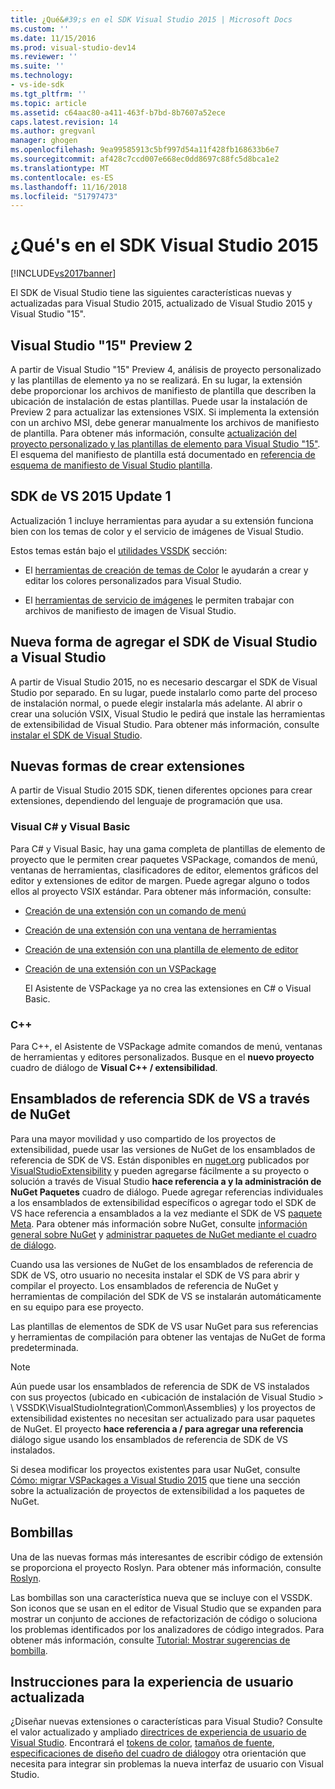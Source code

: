 ```yaml
---
title: ¿Qué&#39;s en el SDK Visual Studio 2015 | Microsoft Docs
ms.custom: ''
ms.date: 11/15/2016
ms.prod: visual-studio-dev14
ms.reviewer: ''
ms.suite: ''
ms.technology:
- vs-ide-sdk
ms.tgt_pltfrm: ''
ms.topic: article
ms.assetid: c64aac80-a411-463f-b7bd-8b7607a52ece
caps.latest.revision: 14
ms.author: gregvanl
manager: ghogen
ms.openlocfilehash: 9ea99585913c5bf997d54a11f428fb168633b6e7
ms.sourcegitcommit: af428c7ccd007e668ec0dd8697c88fc5d8bca1e2
ms.translationtype: MT
ms.contentlocale: es-ES
ms.lasthandoff: 11/16/2018
ms.locfileid: "51797473"
---
```

# <a name="what39s-new-in-the-visual-studio-2015-sdk"></a>¿Qué&#39;s en el SDK Visual Studio 2015
[!INCLUDE[vs2017banner](../includes/vs2017banner.md)]

El SDK de Visual Studio tiene las siguientes características nuevas y actualizadas para Visual Studio 2015, actualizado de Visual Studio 2015 y Visual Studio "15".  
  
## <a name="visual-studio-15-preview-2"></a>Visual Studio "15" Preview 2  
 A partir de Visual Studio "15" Preview 4, análisis de proyecto personalizado y las plantillas de elemento ya no se realizará. En su lugar, la extensión debe proporcionar los archivos de manifiesto de plantilla que describen la ubicación de instalación de estas plantillas. Puede usar la instalación de Preview 2 para actualizar las extensiones VSIX. Si implementa la extensión con un archivo MSI, debe generar manualmente los archivos de manifiesto de plantilla. Para obtener más información, consulte [actualización del proyecto personalizado y las plantillas de elemento para Visual Studio "15"](../extensibility/upgrading-custom-project-and-item-templates-for-visual-studio-2017.md). El esquema del manifiesto de plantilla está documentado en [referencia de esquema de manifiesto de Visual Studio plantilla](../extensibility/visual-studio-template-manifest-schema-reference.md).  
  
## <a name="vs-2015-sdk-update-1"></a>SDK de VS 2015 Update 1  
 Actualización 1 incluye herramientas para ayudar a su extensión funciona bien con los temas de color y el servicio de imágenes de Visual Studio.  
  
 Estos temas están bajo el [utilidades VSSDK](../extensibility/internals/vssdk-utilities.md) sección:  
  
-   El [herramientas de creación de temas de Color](../extensibility/internals/color-theming-tools.md) le ayudarán a crear y editar los colores personalizados para Visual Studio.  
  
-   El [herramientas de servicio de imágenes](../extensibility/internals/image-service-tools.md) le permiten trabajar con archivos de manifiesto de imagen de Visual Studio.  
  
## <a name="new-way-to-add-the-visual-studio-sdk-to-visual-studio"></a>Nueva forma de agregar el SDK de Visual Studio a Visual Studio  
 A partir de Visual Studio 2015, no es necesario descargar el SDK de Visual Studio por separado. En su lugar, puede instalarlo como parte del proceso de instalación normal, o puede elegir instalarla más adelante. Al abrir o crear una solución VSIX, Visual Studio le pedirá que instale las herramientas de extensibilidad de Visual Studio. Para obtener más información, consulte [instalar el SDK de Visual Studio](../extensibility/installing-the-visual-studio-sdk.md).  
  
## <a name="new-ways-of-creating-extensions"></a>Nuevas formas de crear extensiones  
 A partir de Visual Studio 2015 SDK, tienen diferentes opciones para crear extensiones, dependiendo del lenguaje de programación que usa.  
  
### <a name="visual-c-and-visual-basic"></a>Visual C# y Visual Basic  
 Para C# y Visual Basic, hay una gama completa de plantillas de elemento de proyecto que le permiten crear paquetes VSPackage, comandos de menú, ventanas de herramientas, clasificadores de editor, elementos gráficos del editor y extensiones de editor de margen. Puede agregar alguno o todos ellos al proyecto VSIX estándar. Para obtener más información, consulte:  
  
-   [Creación de una extensión con un comando de menú](../extensibility/creating-an-extension-with-a-menu-command.md)  
  
-   [Creación de una extensión con una ventana de herramientas](../extensibility/creating-an-extension-with-a-tool-window.md)  
  
-   [Creación de una extensión con una plantilla de elemento de editor](../extensibility/creating-an-extension-with-an-editor-item-template.md)  
  
-   [Creación de una extensión con un VSPackage](../extensibility/creating-an-extension-with-a-vspackage.md)  
  
     El Asistente de VSPackage ya no crea las extensiones en C# o Visual Basic.  
  
### <a name="c"></a>C++  
 Para C++, el Asistente de VSPackage admite comandos de menú, ventanas de herramientas y editores personalizados. Busque en el **nuevo proyecto** cuadro de diálogo de **Visual C++ / extensibilidad**.  
  
## <a name="vs-sdk-reference-assemblies-via-nuget"></a>Ensamblados de referencia SDK de VS a través de NuGet  
 Para una mayor movilidad y uso compartido de los proyectos de extensibilidad, puede usar las versiones de NuGet de los ensamblados de referencia de SDK de VS.  Están disponibles en [nuget.org](http://www.nuget.org) publicados por [VisualStudioExtensibility](http://www.nuget.org/profiles/VisualStudioExtensibility) y pueden agregarse fácilmente a su proyecto o solución a través de Visual Studio **hace referencia a y la administración de NuGet Paquetes** cuadro de diálogo. Puede agregar referencias individuales a los ensamblados de extensibilidad específicos o agregar todo el SDK de VS hace referencia a ensamblados a la vez mediante el SDK de VS [paquete Meta](http://www.nuget.org/packages/VSSDK_Reference_Assemblies). Para obtener más información sobre NuGet, consulte [información general sobre NuGet](http://docs.nuget.org/) y [administrar paquetes de NuGet mediante el cuadro de diálogo](http://docs.nuget.org/Consume/Package-Manager-Dialog).  
  
 Cuando usa las versiones de NuGet de los ensamblados de referencia de SDK de VS, otro usuario no necesita instalar el SDK de VS para abrir y compilar el proyecto.  Los ensamblados de referencia de NuGet y herramientas de compilación del SDK de VS se instalarán automáticamente en su equipo para ese proyecto.  
  
 Las plantillas de elementos de SDK de VS usar NuGet para sus referencias y herramientas de compilación para obtener las ventajas de NuGet de forma predeterminada.  
  
> [!NOTE]
>  Aún puede usar los ensamblados de referencia de SDK de VS instalados con sus proyectos (ubicado en \<ubicación de instalación de Visual Studio > \ VSSDK\VisualStudioIntegration\Common\Assemblies) y los proyectos de extensibilidad existentes no necesitan ser actualizado para usar paquetes de NuGet.  El proyecto **hace referencia a / para agregar una referencia** diálogo sigue usando los ensamblados de referencia de SDK de VS instalados.  
>   
>  Si desea modificar los proyectos existentes para usar NuGet, consulte [Cómo: migrar VSPackages a Visual Studio 2015](../extensibility/how-to-migrate-extensibility-projects-to-visual-studio-2015.md) que tiene una sección sobre la actualización de proyectos de extensibilidad a los paquetes de NuGet.  
  
## <a name="light-bulbs"></a>Bombillas  
 Una de las nuevas formas más interesantes de escribir código de extensión se proporciona el proyecto Roslyn. Para obtener más información, consulte [Roslyn](https://github.com/dotnet/Roslyn).  
  
 Las bombillas son una característica nueva que se incluye con el VSSDK. Son iconos que se usan en el editor de Visual Studio que se expanden para mostrar un conjunto de acciones de refactorización de código o soluciona los problemas identificados por los analizadores de código integrados. Para obtener más información, consulte [Tutorial: Mostrar sugerencias de bombilla](../extensibility/walkthrough-displaying-light-bulb-suggestions.md).  
  
## <a name="updated-user-experience-guidelines"></a>Instrucciones para la experiencia de usuario actualizada  
 ¿Diseñar nuevas extensiones o características para Visual Studio? Consulte el valor actualizado y ampliado [directrices de experiencia de usuario de Visual Studio](../extensibility/ux-guidelines/visual-studio-user-experience-guidelines.md).  Encontrará el [tokens de color](../extensibility/ux-guidelines/shared-colors-for-visual-studio.md), [tamaños de fuente](../extensibility/ux-guidelines/fonts-and-formatting-for-visual-studio.md), [especificaciones de diseño del cuadro de diálogo](../extensibility/ux-guidelines/layout-for-visual-studio.md)y otra orientación que necesita para integrar sin problemas la nueva interfaz de usuario con Visual Studio.

